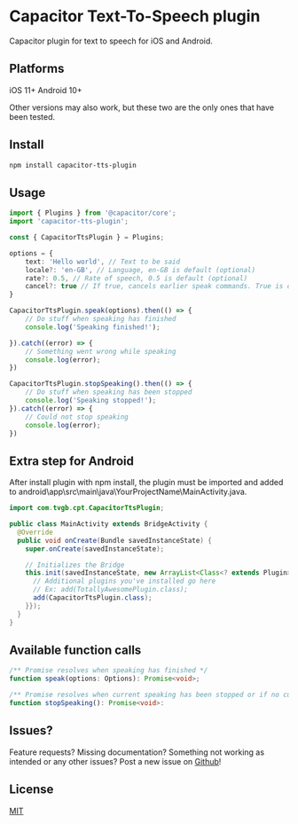 # Capacitor Text-To-Speech plugin
Capacitor plugin for text to speech for iOS and Android.

## Platforms
iOS 11+
Android 10+

Other versions may also work, but these two are the only ones that have been tested.

## Install

```bash
npm install capacitor-tts-plugin
```

## Usage
```typescript
import { Plugins } from '@capacitor/core';
import 'capacitor-tts-plugin';

const { CapacitorTtsPlugin } = Plugins;

options = {
	text: 'Hello world', // Text to be said
	locale?: 'en-GB', // Language, en-GB is default (optional)
	rate?: 0.5, // Rate of speech, 0.5 is default (optional)
	cancel?: true // If true, cancels earlier speak commands. True is default (optional)
}

CapacitorTtsPlugin.speak(options).then(() => {
	// Do stuff when speaking has finished
	console.log('Speaking finished!');

}).catch((error) => {
	// Something went wrong while speaking
	console.log(error);
})

CapacitorTtsPlugin.stopSpeaking().then(() => {
	// Do stuff when speaking has been stopped
	console.log('Speaking stopped!');
}).catch((error) => {
	// Could not stop speaking
	console.log(error);
})
```

## Extra step for Android
After install plugin with npm install, the plugin must be imported and added to android\app\src\main\java\YourProjectName\MainActivity.java.
```java
import com.tvgb.cpt.CapacitorTtsPlugin;

public class MainActivity extends BridgeActivity {
  @Override
  public void onCreate(Bundle savedInstanceState) {
    super.onCreate(savedInstanceState);

    // Initializes the Bridge
    this.init(savedInstanceState, new ArrayList<Class<? extends Plugin>>() {{
      // Additional plugins you've installed go here
      // Ex: add(TotallyAwesomePlugin.class);
      add(CapacitorTtsPlugin.class);
    }});
  }
}
```

## Available function calls
```typescript
/** Promise resolves when speaking has finished */
function speak(options: Options): Promise<void>; 

/** Promise resolves when current speaking has been stopped or if no current speaking was detected. */
function stopSpeaking(): Promise<void>:
```



## Issues?
Feature requests? Missing documentation? Something not working as intended or any other issues? Post a new issue on [Github][github-issues-url]!

## License

[MIT](http://vjpr.mit-license.org)

[npm-image]: https://img.shields.io/npm/v/capacitor-tts-plugin.svg
[npm-url]: https://www.npmjs.com/package/capacitor-tts-plugin
[github-issues-url]: https://github.com/tvgb/capacitor-tts-plugin/issues
